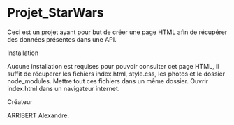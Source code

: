# Projet_StarWars

Ceci est un projet ayant pour but de créer une page HTML afin de récupérer des données présentes dans une API.

Installation

Aucune installation est requises pour pouvoir consulter cet page HTML, il suffit de récuperer les fichiers index.html, style.css, les photos et le dossier node_modules.
Mettre tout ces fichiers dans un même dossier.
Ouvrir index.html dans un navigateur internet.

Créateur

ARRIBERT Alexandre.
